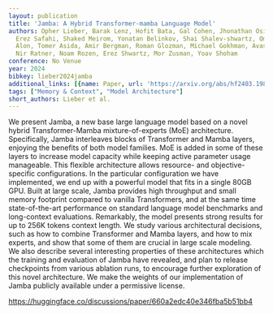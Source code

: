 ```yaml
---
layout: publication
title: 'Jamba: A Hybrid Transformer-mamba Language Model'
authors: Opher Lieber, Barak Lenz, Hofit Bata, Gal Cohen, Jhonathan Osin, Itay Dalmedigos,
  Erez Safahi, Shaked Meirom, Yonatan Belinkov, Shai Shalev-shwartz, Omri Abend, Raz
  Alon, Tomer Asida, Amir Bergman, Roman Glozman, Michael Gokhman, Avashalom Manevich,
  Nir Ratner, Noam Rozen, Erez Shwartz, Mor Zusman, Yoav Shoham
conference: No Venue
year: 2024
bibkey: lieber2024jamba
additional_links: [{name: Paper, url: 'https://arxiv.org/abs/hf2403.19887'}]
tags: ["Memory & Context", "Model Architecture"]
short_authors: Lieber et al.
---
```

We present Jamba, a new base large language model based on a novel hybrid Transformer-Mamba mixture-of-experts (MoE) architecture. Specifically, Jamba interleaves blocks of Transformer and Mamba layers, enjoying the benefits of both model families. MoE is added in some of these layers to increase model capacity while keeping active parameter usage manageable. This flexible architecture allows resource- and objective-specific configurations. In the particular configuration we have implemented, we end up with a powerful model that fits in a single 80GB GPU. Built at large scale, Jamba provides high throughput and small memory footprint compared to vanilla Transformers, and at the same time state-of-the-art performance on standard language model benchmarks and long-context evaluations. Remarkably, the model presents strong results for up to 256K tokens context length. We study various architectural decisions, such as how to combine Transformer and Mamba layers, and how to mix experts, and show that some of them are crucial in large scale modeling. We also describe several interesting properties of these architectures which the training and evaluation of Jamba have revealed, and plan to release checkpoints from various ablation runs, to encourage further exploration of this novel architecture. We make the weights of our implementation of Jamba publicly available under a permissive license.

https://huggingface.co/discussions/paper/660a2edc40e346fba5b51bb4